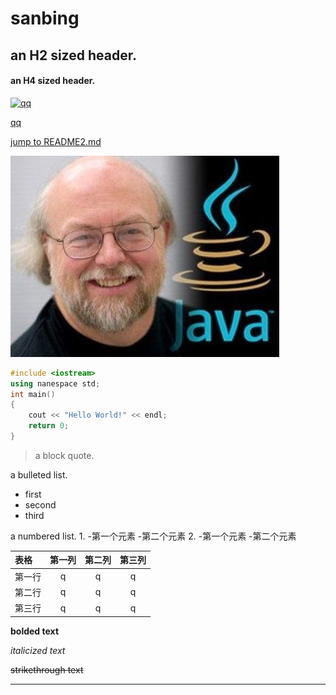 # sanbing
## an H2 sized header.
#### an H4 sized header.

[![qq](https://img1.baidu.com/it/u=1898550949,998545803&fm=11&fmt=auto&gp=0.jpg "qq")](https://im.qq.com/)

[qq](https://im.qq.com/)

[jump to README2.md](README2.md)

![pic](java.jpg)


```c++
#include <iostream>
using nanespace std;
int main()
{
    cout << "Hello World!" << endl;
    return 0;
}
```

> a block quote.

a bulleted list.
* first
* second
* third

a numbered list.
1.
    -第一个元素
    -第二个元素
2. 
    -第一个元素
    -第二个元素

| 表格 | 第一列 | 第二列 | 第三列|
| :-----| :----:| :----: | :----: |
| 第一行 | q | q | q |
| 第二行 | q | q | q |
| 第三行 | q | q | q |

**bolded text**

*italicized text*

~~strikethrough text~~

***
